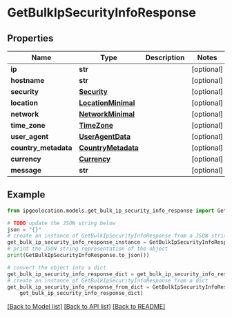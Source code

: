 # GetBulkIpSecurityInfoResponse


## Properties

Name | Type | Description | Notes
------------ | ------------- | ------------- | -------------
**ip** | **str** |  | [optional] 
**hostname** | **str** |  | [optional] 
**security** | [**Security**](Security.md) |  | [optional] 
**location** | [**LocationMinimal**](LocationMinimal.md) |  | [optional] 
**network** | [**NetworkMinimal**](NetworkMinimal.md) |  | [optional] 
**time_zone** | [**TimeZone**](TimeZone.md) |  | [optional] 
**user_agent** | [**UserAgentData**](UserAgentData.md) |  | [optional] 
**country_metadata** | [**CountryMetadata**](CountryMetadata.md) |  | [optional] 
**currency** | [**Currency**](Currency.md) |  | [optional] 
**message** | **str** |  | [optional] 

## Example

```python
from ipgeolocation.models.get_bulk_ip_security_info_response import GetBulkIpSecurityInfoResponse

# TODO update the JSON string below
json = "{}"
# create an instance of GetBulkIpSecurityInfoResponse from a JSON string
get_bulk_ip_security_info_response_instance = GetBulkIpSecurityInfoResponse.from_json(json)
# print the JSON string representation of the object
print(GetBulkIpSecurityInfoResponse.to_json())

# convert the object into a dict
get_bulk_ip_security_info_response_dict = get_bulk_ip_security_info_response_instance.to_dict()
# create an instance of GetBulkIpSecurityInfoResponse from a dict
get_bulk_ip_security_info_response_from_dict = GetBulkIpSecurityInfoResponse.from_dict(
    get_bulk_ip_security_info_response_dict)
```
[[Back to Model list]](../README.md#documentation-for-models) [[Back to API list]](../README.md#documentation-for-api-endpoints) [[Back to README]](../README.md)


